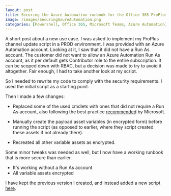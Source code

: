 ```yaml
---
layout: post
title: Securing the Azure Automation runbook for the Office 365 ProPlus updates Teams script
image: /images/SecuringAzureAutomation.png
categories: [Powershell, Office 365, Microsoft Teams, Azure Automation]
---
```


A short post about a new use case. I was asked to implement my ProPlus channel update script in a PROD environment. I was provided with an
Azure Automation account. Looking at it, I saw that it did not have a Run As account. The customer did not want to allow an Azure Automation Run As account, as it per default gets Contributor role to the entire subscription. It can be scoped down with RBAC, but a decision was made to try to avoid it altogether. Fair enough, I had to take another look at my script.

So I needed to rewrite my code to comply with the security requirements. I used the initial script as a starting point.

Then I made a few changes:

- Replaced some of the used cmdlets with ones that did not require a Run As account, also following the best practice [recommended](https://docs.microsoft.com/en-us/azure/automation/shared-resources/variables#using-a-variable-in-a-runbook-or-dsc-configuration) by Microsoft.

- Manually create the payload asset variables (in encrypted form) before running the script (as opposed to earlier, where they script created these assets if not already there).

- Recreated all other variable assets as encrypted.

Some minor tweaks was needed as well, but I now have a working runbook that is more secure than earlier.

- It's working without a Run As account
- All variable assets encrypted

I have kept the previous version I created, and instead added a new script [here](https://github.com/einast/PS_M365_scripts/blob/master/AzureAutomation/AzOfficeProPlusUpdates_(without_runas_account).ps1).
